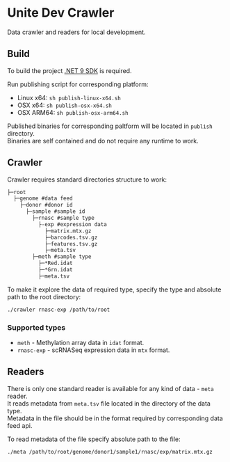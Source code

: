 # Unite Dev Crawler
Data crawler and readers for local development.

## Build
To build the project [.NET 9 SDK](https://dotnet.microsoft.com/en-us/download/dotnet/9.0) is required.

Run publishing script for corresponding platform:
- Linux x64: `sh publish-linux-x64.sh`
- OSX x64: `sh publish-osx-x64.sh`
- OSX ARM64: `sh publish-osx-arm64.sh`

Published binaries for corresponding paltform will be located in `publish` directory.  
Binaries are self contained and do not require any runtime to work.

## Crawler
Crawler requires standard directories structure to work:
```txt
├─root
  ├─genome #data feed
    ├─donor #donor id
      ├─sample #sample id
        ├─rnasc #sample type
          ├-exp #expression data
            ├─matrix.mtx.gz
            ├─barcodes.tsv.gz
            ├─features.tsv.gz
            ├─meta.tsv
        ├─meth #sample type
          ├─*Red.idat
          ├─*Grn.idat
          ├─meta.tsv
```

To make it explore the data of required type, specify the type and absolute path to the root directory:
```sh
./crawler rnasc-exp /path/to/root
```

### Supported types
- `meth` - Methylation array data in `idat` format.
- `rnasc-exp` - scRNASeq expression data in `mtx` format.

## Readers
There is only one standard reader is available for any kind of data - `meta` reader.  
It reads metadata from `meta.tsv` file located in the directory of the data type.  
Metadata in the file should be in the format required by corresponding data feed api.

To read metadata of the file specify absolute path to the file:
```sh
./meta /path/to/root/genome/donor1/sample1/rnasc/exp/matrix.mtx.gz
```

